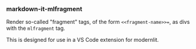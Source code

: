 ### markdown-it-mlfragment

Render so-called "fragment" tags, of the form `<<fragment-name>>=`,
as divs with the `mlfragment` tag.

This is designed for use in a VS Code extension for modernlit.
